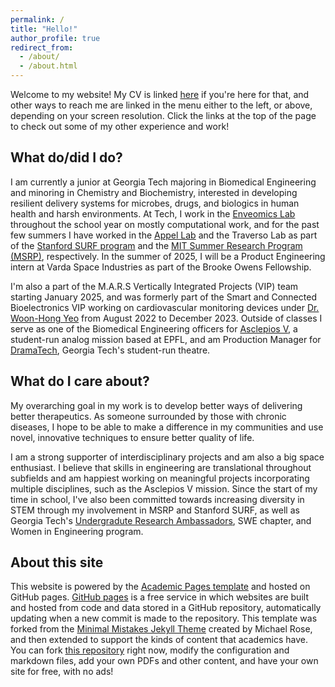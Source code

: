 ```yaml
---
permalink: /
title: "Hello!"
author_profile: true
redirect_from: 
  - /about/
  - /about.html
---
```


Welcome to my website! My CV is linked [here](https://sarakapasi.github.io/files/cv_updated_oct_2024.pdf) if you're here for that, and other ways to reach me are linked in the menu either to the left, or above, depending on your screen resolution. Click the links at the top of the page to check out some of my other experience and work!

What do/did I do?
------
I am currently a junior at Georgia Tech majoring in Biomedical Engineering and minoring in Chemistry and Biochemistry, interested in developing resilient delivery systems for microbes, drugs, and biologics in human health and harsh environments. At Tech, I work in the [Enveomics Lab](https://enve-omics.gatech.edu/) throughout the school year on mostly computational work, and for the past few summers I have worked in the [Appel Lab](https://www.supramolecularbiomaterials.com/) and the Traverso Lab as part of the [Stanford SURF program](https://engineering.stanford.edu/students-academics/equity-and-inclusion-initiatives/prospective-graduate-programs/summer) and the [MIT Summer Research Program (MSRP)](https://oge.mit.edu/msrp/profiles/sara-kapasi/), respectively. In the summer of 2025, I will be a Product Engineering intern at Varda Space Industries as part of the Brooke Owens Fellowship. 

I'm also a part of the M.A.R.S Vertically Integrated Projects (VIP) team starting January 2025, and was formerly part of the Smart and Connected Bioelectronics VIP working on cardiovascular monitoring devices under [Dr. Woon-Hong Yeo](https://www.yeolabgatech.com/) from August 2022 to December 2023. Outside of classes I serve as one of the Biomedical Engineering officers for [Asclepios V](https://asclepios.ch/), a student-run analog mission based at EPFL, and am Production Manager for [DramaTech](https://dramatech.org/), Georgia Tech's student-run theatre.

What do I care about?
------
My overarching goal in my work is to develop better ways of delivering better therapeutics. As someone surrounded by those with chronic diseases, I hope to be able to make a difference in my communities and use novel, innovative techniques to ensure better quality of life. 

I am a strong supporter of interdisciplinary projects and am also a big space enthusiast. I believe that skills in engineering are translational throughout subfields and am happiest working on meaningful projects incorporating multiple disciplines, such as the Asclepios V mission. Since the start of my time in school, I've also been committed towards increasing diversity in STEM through my involvement in MSRP and Stanford SURF, as well as Georgia Tech's [Undergradute Research Ambassadors](https://urop.gatech.edu/content/undergraduate-research-ambassador-current), SWE chapter, and Women in Engineering program.

About this site
------
This website is powered by the [Academic Pages template](https://github.com/academicpages/academicpages.github.io) and hosted on GitHub pages. [GitHub pages](https://pages.github.com) is a free service in which websites are built and hosted from code and data stored in a GitHub repository, automatically updating when a new commit is made to the repository. This template was forked from the [Minimal Mistakes Jekyll Theme](https://mmistakes.github.io/minimal-mistakes/) created by Michael Rose, and then extended to support the kinds of content that academics have. You can fork [this repository](https://github.com/academicpages/academicpages.github.io) right now, modify the configuration and markdown files, add your own PDFs and other content, and have your own site for free, with no ads!
